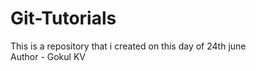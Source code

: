 # Git-Tutorials
This is a repository that i created on this day of 24th june
<br>
Author - Gokul KV
